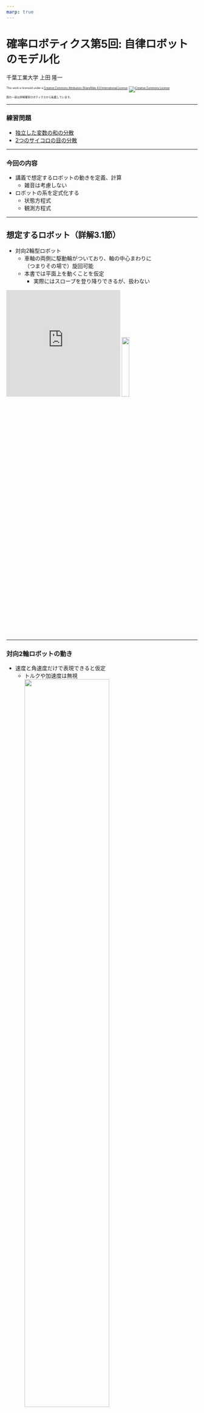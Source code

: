 ```yaml
---
marp: true
---
```


<!-- footer: 確率ロボティクス第5回 -->

# 確率ロボティクス第5回: 自律ロボットのモデル化

千葉工業大学 上田 隆一

<p style="font-size:50%">
This work is licensed under a <a rel="license" href="http://creativecommons.org/licenses/by-sa/4.0/">Creative Commons Attribution-ShareAlike 4.0 International License</a>.
<a rel="license" href="http://creativecommons.org/licenses/by-sa/4.0/">
<img alt="Creative Commons License" style="border-width:0" src="https://i.creativecommons.org/l/by-sa/4.0/88x31.png" /></a>
</p>
<p style="font-size:50%">
図の一部は詳解確率ロボティクスから転載しています。
</p>

$$\newcommand{\V}[1]{\boldsymbol{#1}}$$
$$\newcommand{\jump}[1]{[\![#1]\!]}$$
$$\newcommand{\bigjump}[1]{\big[\!\!\big[#1\big]\!\!\big]}$$
$$\newcommand{\Bigjump}[1]{\bigg[\!\!\bigg[#1\bigg]\!\!\bigg]}$$

---

<!-- paginate: true -->

### 練習問題

- [独立した変数の和の分散](https://b.ueda.tech/?page=robot_and_stats_questions#独立した変数の和の分散)
- [2つのサイコロの目の分散](https://b.ueda.tech/?page=robot_and_stats_questions#2つのサイコロの目の分散)

---

### 今回の内容

- 講義で想定するロボットの動きを定義、計算
    - 雑音は考慮しない　
- ロボットの系を定式化する
    - 状態方程式
    - 観測方程式

---

## 想定するロボット（詳解3.1節）

- 対向2輪型ロボット
    - 車軸の両側に駆動輪がついており、軸の中心まわりに<br />（つまりその場で）旋回可能
    - 本書では平面上を動くことを仮定
        - 実際にはスロープを登り降りできるが、扱わない

<iframe width="300" height="280" src="https://www.youtube.com/embed/zm0gP6o09lM" frameborder="0" allow="accelerometer; autoplay; encrypted-media; gyroscope; picture-in-picture" allowfullscreen></iframe>
<img width="20%" src="./figs/tsukuba.jpg" />

---

### 対向2輪ロボットの動き

- 速度と角速度だけで表現できると仮定
    - トルクや加速度は無視
        <img width="70%" src="./figs/robot_vels.jpg" />
        - 図は詳解確率ロボティクスから転載

---

## 世界座標系と描画（詳解3.2.1, 3.2.2項）

- ロボットの動き回る平面を準備
    - 図のように$X$軸、$Y$軸を設置
    - <span style="color:red">世界座標系</span>$\Sigma_\text{world}$と名付ける
- ロボットが$\Sigma_\text{world}$でどのように存在しているか
    - $(x \ y)^\top$: 位置、$\theta$: 向きで表せる
    - ベクトル $\V{x} = (x \ y \ \theta)^\top$として表現
    - $\V{x}$: 「<span style="color:red">姿勢</span>」と呼んだり「<span style="color:red">状態</span>」と呼んだり
        - 姿勢: ロボット工学の用語
        - 状態: 制御工学の用語

![bg right:30%](./figs/world_coordinate_system.png)

---

### 状態と状態空間

制御の話をするために用語を整理

- ロボットのとりうる状態$\V{x}$の集合を$\mathcal{X}$とする
    - $\mathcal{X}$を<span style="color:red">状態空間</span>と呼ぶ
    - 要はロボットが行ける範囲　
- 数式での表現
    - <span style="font-size:90%">$\mathcal{X} = \{ \V{x} = (x \ y \ \theta)^\top | x \in [x_\text{min},x_\text{max}] ,y \in [y_\text{min},y_\text{max}], \theta \in [-\pi, \pi) \}$</span>
    - $\V{x} \in \mathcal{X}$

注意（重要）: 簡単なうちに集合の表現をおさえておきましょう

---

## 時刻の扱い

- 時刻を離散的に表現
    - 1ステップの時間を$\Delta t$とする
        - 画像の更新周期33ms（ゆっくり動く移動ロボットなど）
        - 1ms（ダイナミクスまで考えるロボット）
    - $\Delta t$ごとに、時刻に$t=0,1,2,\dots$と番号を付与　
- 以後は離散時間でロボットの動きを考える
    - 理由: コンピュータで制御すると一定周期ごとに制御指令を出すことに

---

## ロボットの運動と状態方程式（詳解3.2.4項）

- 扱う問題: ある時刻にロボットが動いたとき、<br />次のステップにロボットの姿勢がどうなるか
    - $\V{x}_i$: 時刻が$t=i$のときの状態

![bg right:26%](./figs/next_step.png)

---

### 制御指令

- ロボットに与える速度、角速度をそれぞれ<br />$\nu$[m/s]、$\omega$[rad/s]と表現
    - まとめて$\V{u} = (\nu \ \omega)^\top$と表現
    - <span style="color:red">制御指令</span>と呼ぶ
        - 制御入力などとも呼ぶが、入力か出力か紛らわしいので

![bg right:26%](./figs/control_input.png)

<center style="font-size:150%">制御指令と状態の関係は？？</center>

---

### 世界座標系におけるロボットの動き

- こうなる
    - $\dot{x} = \nu \cos \theta$　　　　
    - $\dot{y} = \nu \sin \theta$
    - $\dot{\theta} = \omega$　　　
        - ここで$\dot{a} = \dfrac{\text{d}a}{\text{d}t}$

![bg right:30%](./figs/robot_motion.jpg)

- 問題： 時刻$t-1$から$t$の間に制御指令$\V{u}_t$で<br >姿勢は$\V{x}_{t-1}$からどう変わるか（計算できます？）


---

### 姿勢の変化の計算

- 向き$\theta$の変化は単純
    - $\theta_{t} = \theta_{t-1} + \int_{0}^{\Delta t} \omega_t dt  = \theta_{t-1} + \omega_t \Delta t$　
- 位置の変化の計算では時間$\Delta t$内での向きの変化を考慮しなければならない
    - $\begin{pmatrix} x_t \\ y_t \end{pmatrix} = \begin{pmatrix} x_{t-1} \\ y_{t-1} \end{pmatrix} + \begin{pmatrix} \int_0^{\Delta t} \nu_t \cos ( \theta_{t-1} + \omega_t t ) dt\\ \int_0^{\Delta t} \nu_t \sin ( \theta_{t-1} + \omega_t t ) dt \end{pmatrix}$
$= \cdots$
$= \begin{pmatrix} x\_{t-1}  \\ y\_{t-1} \end{pmatrix} + \nu\_t\omega\_t^{-1} \begin{pmatrix} \sin( \theta\_{t-1} + \omega\_t \Delta t ) - \sin\theta\_{t-1} \\ -\cos( \theta\_{t-1} + \omega\_t \Delta t ) + \cos\theta\_{t-1} \end{pmatrix}$
         - $\omega_t = 0$の場合は別の式になるが極限をとると一致

---

### 状態方程式

- 前ページの計算結果のまとめ
    - <span style="font-size:90%">$\begin{pmatrix} x_t \\ y_t \\ \theta_t \end{pmatrix} = \begin{pmatrix} x_{t-1}  \\ y_{t-1} \\ \theta_{t-1} \end{pmatrix} + \nu_t\omega_t^{-1} \begin{pmatrix} \sin( \theta_{t-1} + \omega_t \Delta t ) - \sin\theta_{t-1} \\ -\cos( \theta_{t-1} + \omega_t \Delta t ) + \cos\theta_{t-1} \\ \omega_t \Delta t\end{pmatrix}$</span>　
- 面倒なので次のように書く
    - $\V{x}_t = \V{f}(\V{x}_{t-1},\V{u}_t) \qquad (t=1,2,3,\dots)$
        - ロボットの動きはこれだけで表される（雑音がなければ）　
- 用語
    - 上の方程式: <span style="color:red">状態方程式</span>
    - 関数$\V{f}$: <span style="color:red">状態遷移関数</span>
    - 状態が$\V{x}_{t-1}$から$\V{x}_t$に変わること: <span style="color:red">状態遷移</span>

---

### 状態方程式で作ったロボットの動き

<img width="40%" src="./figs/robot_motion.gif" /> 


---

## ロボットの観測（詳解3.3節）

- ロボットにセンサを搭載
    - カメラで何かの位置を計測するというモデル
        - LiDARなどの登場で古典的になってしまったが数式の理解には一番良い<br />（・・・と2023年まで書いていたけどまた復活の機運）

---

## 3.3.1 点ランドマークの設置

- 点ランドマーク
    - カメラで観測すると、方角と距離が計測できるもの
    - 下図: 点ランドマークとみなせる物体の例

<img width="70%" src="./figs/landmarks.jpg" /> 

---

## シミュレータ中のランドマーク

- 環境中に$N_\textbf{m}$個置く　
- 記号の定義
    - 一つ一つにIDを付与し、$\text{m}_0, \text{m}_1, \text{m}_2, \dots$と表す
        - 座標は$\V{m}_j = (m_{j,x} \ m_{j,y})^T$
            - 普通の字体とイタリック体を使い分けるので注意
    - ランドマークの集合を<span style="color:red">地図</span>と呼ぶ 
        - 地図: $\textbf{m} = \{ \text{m}_j | j = 0,1,2,\dots, N_\textbf{m} -1 \}$

<img width="30%" src="./figs/landmarks.png" /> 

---

## 3.3.2 点ランドマークの観測

- シミュレータの設定
    - センサから見て距離$\ell$と方角$\varphi$が計測可能
        - これらの値をセンサ値 $\V{z} = (\ell \ \varphi)^T$と呼ぶ
        - センサ座標系とロボット座標系は同じとする　
- ランドマークの位置とセンサ値の関係
    - $\ell_j = |\V{m}_j - \V{x}| = \sqrt{(m_{j,x} - x)^2 + (m_{j,y} - y)^2}$
    - $\varphi_j = \text{atan2}(m_{j,y} - y, m_{j,x} - x) - \theta$

<img width="35%" src="./figs/landmark_obs.jpg" /> 


---

### 観測方程式

- 前ページの計算結果のまとめ
    - $\begin{pmatrix} \ell_j \\  \varphi_j \end{pmatrix} = \begin{pmatrix} \sqrt{(m_{j,x} - x)^2 + (m_{j,y} - y)^2} \\ \text{atan2}(m_{j,y} - y, m_{j,x} - x) - \theta\end{pmatrix}$　
- 面倒なので次のように書く
    - $\V{z}_j = \V{h}_j (\V{x})$
    - $\V{z}_j = \V{h}(\V{x}, \V{m}_j)$（ランドマークの位置を変数とする場合）
    - ロボットの観測はこれだけで表される（雑音がなければ）　
- 用語
    - 上の方程式: <span style="color:red">観測方程式</span>
    - 関数$\V{h}_j$: <span style="color:red">観測関数</span>


---

### 観測方程式で作ったロボットの観測

- 左: ロボットの姿勢とランドマークの位置からセンサ値を描画
- 右: 計測可能な範囲に制限を加えたもの
    - 距離計測: $0.5$〜$6$[m]
    - 方角計測: $-60$〜$60$[deg]

<img width="30%" src="./figs/observation_nolimit.gif" />　　
<img width="30%" src="./figs/simulator_no_noise.gif" /> 

---

## 3.4 コードの保存と再利用

作業なので省略

---

## 3.5 まとめ

- 本章で実装した<span style="color:red">制御系</span>
    - 次の2つの式が全て
        - 状態方程式: $\V{x}_t = \V{f}(\V{x}_{t-1},\V{u}_t)$
        - 観測方程式: $\V{z}_{j,t} = \V{h}_j(\V{x}_t)$　
    - 非線形時不変離散時間系
        - 非線系: 行列の積と和で表現不可能
        - 時不変系: 時間で状態方程式や観測方程式が変わらない
        - 離散時間系: 時刻が離散的　
- 残った作業
    - 系に不確かさがない
